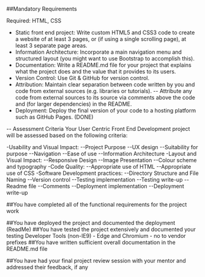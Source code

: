 ##Mandatory Requirements

Required: HTML, CSS

- Static front end project: Write custom HTML5 and CSS3 code to create a website of at least 3 pages, or (if using a single scrolling page), at least 3 separate page areas.
- Information Architecture: Incorporate a main navigation menu and structured layout (you might want to use Bootstrap to accomplish this).
- Documentation: Write a README.md file for your project that explains what the project does and the value that it provides to its users.
- Version Control: Use Git & GitHub for version control.
- Attribution: Maintain clear separation between code written by you and code from external sources (e.g. libraries or tutorials). 
   -- Attribute any code from external sources to its source via comments above the code and (for larger dependencies) in the README.
- Deployment: Deploy the final version of your code to a hosting platform such as GitHub Pages. (DONE)

--
Assessment Criteria
Your User Centric Front End Development project will be assessed based on the following criteria:

-Usability and Visual Impact:
--Project Purpose
--UX design
--Suitability for purpose
--Navigation
--Ease of use
--Information Architecture
-Layout and Visual Impact:
--Responsive Design
--Image Presentation
--Colour scheme and typography
-Code Quality:
--Appropriate use of HTML
--Appropriate use of CSS
-Software Development practices:
--Directory Structure and File Naming
--Version control
--Testing implementation
--Testing write-up
--Readme file
--Comments
--Deployment implementation
--Deployment write-up

##You have completed all of the functional requirements for the project work

##You have deployed the project and documented the deployment
(ReadMe)
##You have tested the project extensively and documented your testing
Developer Tools (non-IE9) - Edge and Chromium - no to vendor prefixes
##You have written sufficient overall documentation in the README.md file

##You have had your final project review session with your mentor and addressed their feedback, if any

